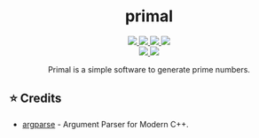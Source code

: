 <h1 align="center">primal</h1>

<p align="center">
    <a href="https://github.com/tjira/primal/pulse">
        <img src="https://img.shields.io/github/last-commit/tjira/primal?logo=github&logoColor=white&style=for-the-badge"/>
    </a>
    <a href="https://github.com/tjira/primal/blob/master/LICENSE.md">
        <img src="https://img.shields.io/github/license/tjira/primal?logo=gitbook&logoColor=white&style=for-the-badge"/>
    </a>
    <a href="https://github.com/tjira/primal/stargazers">
        <img src="https://img.shields.io/github/stars/tjira/primal?logo=apachespark&logoColor=white&style=for-the-badge"/>
    </a>
    <a href="https://github.com/tjira/primal">
        <img src="https://img.shields.io/github/languages/code-size/tjira/primal?logo=databricks&logoColor=white&style=for-the-badge"/>
    </a>
    <br>
    <a href="https://github.com/tjira/primal/releases/latest">
        <img src="https://img.shields.io/github/v/release/tjira/primal?display_name=tag&logo=sharp&logoColor=white&style=for-the-badge"/>
    </a>
    <a href="https://github.com/tjira/primal/releases/latest">
        <img src="https://img.shields.io/github/downloads/tjira/primal/total?logo=markdown&logoColor=white&style=for-the-badge"/>
    </a>
</p>

<p align="center">
Primal is a simple software to generate prime numbers.
</p>

## ⭐ Credits

* [argparse](https://github.com/p-ranav/argparse) - Argument Parser for Modern C++.

